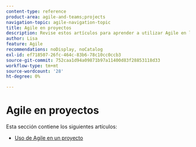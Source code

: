 ```yaml
---
content-type: reference
product-area: agile-and-teams;projects
navigation-topic: agile-navigation-topic
title: Agile en proyectos
description: Revise estos artículos para aprender a utilizar Agile en los proyectos.
author: Lisa
feature: Agile
recommendations: noDisplay, noCatalog
exl-id: ef718507-26fc-464c-83b6-78c10cc0ccb3
source-git-commit: 752caa1d94a09871b97a11400d83f28853118d33
workflow-type: tm+mt
source-wordcount: '28'
ht-degree: 0%

---
```


# Agile en proyectos

Esta sección contiene los siguientes artículos:

* [Uso de Agile en un proyecto](../../agile/agile-in-projects/use-agile-on-a-project.md)
